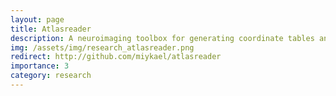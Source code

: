 ```yaml
---
layout: page
title: Atlasreader
description: A neuroimaging toolbox for generating coordinate tables and region labels from statistical MRI images (2019).
img: /assets/img/research_atlasreader.png
redirect: http://github.com/miykael/atlasreader
importance: 3
category: research
---
```

